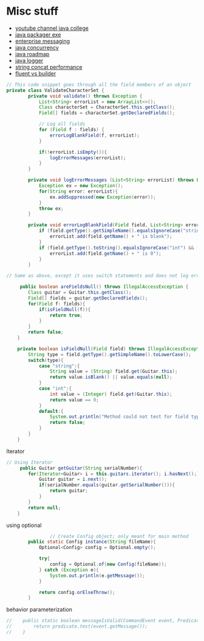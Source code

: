 # Misc stuff

- [youtube channel java college](https://www.youtube.com/channel/UCt-Wvc_ojTzGLpjhruIXYSw/playlists)
- [java packager exe](https://adam-carroll.medium.com/java-packager-with-jdk11-31b3d620f4a8)
- [enterprise messaging](https://www.oreilly.com/library/view/enterprise-integration-patterns/0321200683/)
- [java concurrency](https://jcip.net/contents.html)
- [java roadmap](https://github.com/fChristenson/java-roadmap)
- [java logger](https://www.marcobehler.com/guides/java-logging)
- [string concat performance](https://redfin.engineering/java-string-concatenation-which-way-is-best-8f590a7d22a8)
- [fluent vs builder](http://www.javabyexamples.com/builder-vs-fluent-interface/)

```java
// This code snippet goes through all the field members of an object
private class ValidateCharacterSet {
        private void validate() throws Exception {
            List<String> errorList = new ArrayList<>();
            Class characterSet = CharacterSet.this.getClass();
            Field[] fields = characterSet.getDeclaredFields();

            // Log all fields
            for (Field f : fields) {
                errorLogBlankField(f, errorList);
            }

            if(!errorList.isEmpty()){
                logErrorMessages(errorList);
            }
        }

        private void logErrorMessages (List<String> errorList) throws Exception{
            Exception ex = new Exception();
            for(String error: errorList){
                ex.addSuppressed(new Exception(error));
            }
            throw ex;
        }

        private void errorLogBlankField(Field field, List<String> errorList) throws IllegalAccessException {
            if (field.getType().getSimpleName().equalsIgnoreCase("string") && ((String) field.get(CharacterSet.this)).isBlank()) {
                errorList.add(field.getName() + " is blank");
            }
            if (field.getType().toString().equalsIgnoreCase("int") && ((Integer) field.get(CharacterSet.this) == 0)) {
                errorList.add(field.getName() + " is 0");
            }
        }

// Same as above, except it uses switch statements and does not log error (returns boolean instead)

	 public boolean areFieldsNull() throws IllegalAccessException {
        Class guitar = Guitar.this.getClass();
        Field[] fields = guitar.getDeclaredFields();
        for(Field f: fields){
            if(isFieldNull(f)){
                return true;
            }
        }
        return false;
    }

    private boolean isFieldNull(Field field) throws IllegalAccessException {
        String type = field.getType().getSimpleName().toLowerCase();
        switch(type){
            case "string":{
                String value = (String) field.get(Guitar.this);
                return value.isBlank() || value.equals(null);
            }
            case "int":{
                int value = (Integer) field.get(Guitar.this);
                return value == 0;
            }
            default:{
                System.out.println("Method could not test for field type! Add the type to the switch statement!");
                return false;
            }
        }
    }

```

Iterator
```java
// Using Iterator
	 public Guitar getGuitar(String serialNumber){
        for(Iterator<Guitar> i = this.guitars.iterator(); i.hasNext();){
            Guitar guitar = i.next();
            if(serialNumber.equals(guitar.getSerialNumber())){
                return guitar;
            }
        }
        return null;
    }
```

using optional
```java
				// Create Config object; only meant for main method
        public static Config instance(String fileName){
            Optional<Config> config = Optional.empty();

            try{
                config = Optional.of(new Config(fileName));
            } catch (Exception e){
                System.out.println(e.getMessage());
            }

            return config.orElseThrow();
        }
```

behavior parameterization
```java
//    public static boolean messageIsValid(CommandEvent event, Predicate<Message> predicate){
//        return predicate.test(event.getMessage());
//    }
```
